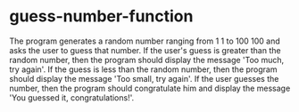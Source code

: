 # guess-number-function
The program generates a random number ranging from
1
1 to
100
100 and asks the user to guess that number. If the user's guess is greater than the random number, then the program should display the message 'Too much, try again'. If the guess is less than the random number, then the program should display the message 'Too small, try again'. If the user guesses the number, then the program should congratulate him and display the message 'You guessed it, congratulations!'.
